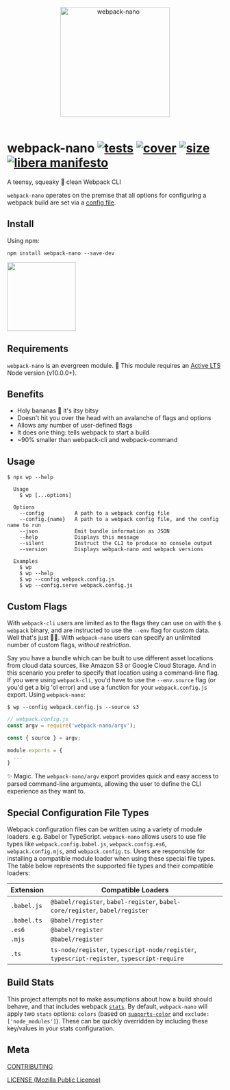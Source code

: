 [tests]: 	https://img.shields.io/circleci/project/github/shellscape/webpack-nano.svg
[tests-url]: https://circleci.com/gh/shellscape/webpack-nano

[cover]: https://codecov.io/gh/shellscape/webpack-nano/branch/master/graph/badge.svg
[cover-url]: https://codecov.io/gh/shellscape/webpack-nano

[size]: https://packagephobia.now.sh/badge?p=webpack-nano
[size-url]: https://packagephobia.now.sh/result?p=webpack-nano

<div align="center">
	<img width="256" src="https://raw.githubusercontent.com/shellscape/webpack-nano/master/assets/nano.svg?sanitize=true" alt="webpack-nano"><br/><br/>
</div>

# webpack-nano [![tests][tests]][tests-url] [![cover][cover]][cover-url] [![size][size]][size-url] [![libera manifesto](https://img.shields.io/badge/libera-manifesto-lightgrey.svg)](https://liberamanifesto.com)


A teensy, squeaky 🐤 clean Webpack CLI

`webpack-nano` operates on the premise that all options for configuring a webpack build are set via a [config file](https://webpack.js.org/configuration/).

## Install

Using npm:

```console
npm install webpack-nano --save-dev
```

<a href="https://www.patreon.com/shellscape">
  <img src="https://c5.patreon.com/external/logo/become_a_patron_button@2x.png" width="160">
</a>

## Requirements

`webpack-nano` is an evergreen module. 🌲 This module requires an [Active LTS](https://github.com/nodejs/Release) Node version (v10.0.0+).

## Benefits

- Holy bananas 🍌 it's itsy bitsy
- Doesn't hit you over the head with an avalanche of flags and options
- Allows any number of user-defined flags
- It does one thing: tells webpack to start a build
- ~90% smaller than webpack-cli and webpack-command

## Usage

```console
$ npx wp --help

  Usage
    $ wp [...options]

  Options
    --config          A path to a webpack config file
    --config.{name}   A path to a webpack config file, and the config name to run
    --json            Emit bundle information as JSON
    --help            Displays this message
    --silent          Instruct the CLI to produce no console output
    --version         Displays webpack-nano and webpack versions

  Examples
    $ wp
    $ wp --help
    $ wp --config webpack.config.js
    $ wp --config.serve webpack.config.js
```

## Custom Flags

With `webpack-cli` users are limited as to the flags they can use on with the `$ webpack` binary, and are instructed to use the `--env` flag for custom data. Well that's just 🍌🍌. With `webpack-nano` users can specify an unlimited number of custom flags, _without restriction_.

Say you have a bundle which can be built to use different asset locations from cloud data sources, like Amazon S3 or Google Cloud Storage. And in this scenario you prefer to specify that location using a command-line flag. If you were using `webpack-cli`, you'd have to use the `--env.source` flag (or you'd get a big 'ol error) and use a function for your `webpack.config.js` export. Using `webpack-nano`:

```console
$ wp --config webpack.config.js --source s3
```

```js
// webpack.config.js
const argv = require('webpack-nano/argv');

const { source } = argv;

module.exports = {
  ...
}
```

✨ Magic. The `webpack-nano/argv` export provides quick and easy access to parsed command-line arguments, allowing the user to define the CLI experience as they want to.

## Special Configuration File Types

Webpack configuration files can be written using a variety of module loaders. e.g. Babel or TypeScript. `webpack-nano` allows users to use file types like `webpack.config.babel.js`, `webpack.config.es6`, `webpack.config.mjs`, and `webpack.config.ts`. Users are responsible for installing a compatible module loader when using these special file types. The table below represents the supported file types and their compatible loaders:

| Extension   | Compatible Loaders |
| ------------| ------------------ |
| `.babel.js` | `@babel/register`, `babel-register`, `babel-core/register`, `babel/register` |
| `.babel.ts` | `@babel/register`  |
| `.es6`      | `@babel/register`  |
| `.mjs`      | `@babel/register`  |
| `.ts`       | `ts-node/register`, `typescript-node/register`, `typescript-register`, `typescript-require` |

## Build Stats

This project attempts not to make assumptions about how a build should behave, and that includes webpack [`stats`](https://webpack.js.org/configuration/stats/). By default, `webpack-nano` will apply two `stats` options: `colors` (based on [`supports-color`](https://github.com/chalk/supports-color) and `exclude: ['node_modules']`). These can be quickly overridden by including these key/values in your stats configuration.

## Meta

[CONTRIBUTING](./.github/CONTRIBUTING.md)

[LICENSE (Mozilla Public License)](./LICENSE)
